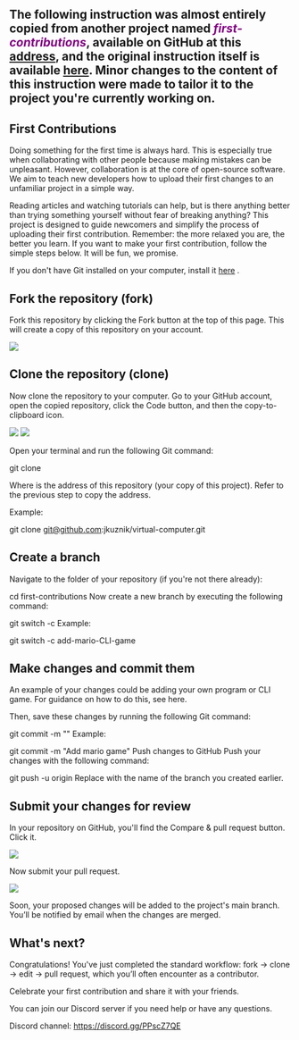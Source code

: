## The following instruction was almost entirely copied from another project named <span style="color: purple;"><i>first-contributions</i></span>, available on GitHub at this [address](https://github.com/firstcontributions/first-contributions.git), and the original instruction itself is available [here](https://github.com/firstcontributions/first-contributions/blob/main/docs/translations/README.en-pirate.md). Minor changes to the content of this instruction were made to tailor it to the project you're currently working on.


## First Contributions
Doing something for the first time is always hard. This is especially true when collaborating with other
people because making mistakes can be unpleasant. However, collaboration is at the core of open-source
software. We aim to teach new developers how to upload their first changes to an unfamiliar project in a
simple way.

Reading articles and watching tutorials can help, but is there anything better than trying something yourself without fear of breaking anything? This project is designed to guide newcomers and simplify the process of uploading their first contribution. Remember: the more relaxed you are, the better you learn. If you want to make your first contribution, follow the simple steps below. It will be fun, we promise.

If you don't have Git installed on your computer, install it [here](https://docs.github.com/en/get-started/getting-started-with-git/set-up-git) .

## Fork the repository (fork)
Fork this repository by clicking the Fork button at the top of this page. This will create a copy of this repository on your account.

![](https://camo.githubusercontent.com/8547afafbabd1058a0405c82912dcacde6c336ea3789458f31234ee039c282c9/68747470733a2f2f6669727374636f6e747269627574696f6e732e6769746875622e696f2f6173736574732f526561646d652f666f726b2e706e67)

## Clone the repository (clone)
Now clone the repository to your computer. Go to your GitHub account, open the copied repository, click the Code button, and then the copy-to-clipboard icon.

![](https://camo.githubusercontent.com/3e9cd41ded21918841c80a920f07055592b899c041a27bbe232824678f2207f0/68747470733a2f2f6669727374636f6e747269627574696f6e732e6769746875622e696f2f6173736574732f526561646d652f636c6f6e652e706e67)
![](https://camo.githubusercontent.com/1db3f99bfd4b29355003017a64d54ae503071477a720cec75357baa5d6e2460e/68747470733a2f2f6669727374636f6e747269627574696f6e732e6769746875622e696f2f6173736574732f526561646d652f636f70792d746f2d636c6970626f6172642e706e67)

Open your terminal and run the following Git command:

git clone <copied-address>

Where <copied-address> is the address of this repository (your copy of this project). Refer to the previous step to copy the address.

Example:

git clone git@github.com:jkuznik/virtual-computer.git

## Create a branch

Navigate to the folder of your repository (if you're not there already):

cd first-contributions
Now create a new branch by executing the following command:

git switch -c <branch-name>
Example:

git switch -c add-mario-CLI-game

## Make changes and commit them

An example of your changes could be adding your own program or CLI game. For guidance on how to do this, see here.

Then, save these changes by running the following Git command:

git commit -m "<commit-message>"
Example:

git commit -m "Add mario game"
Push changes to GitHub
Push your changes with the following command:

git push -u origin <your-branch-name>
Replace <your-branch-name> with the name of the branch you created earlier.

## Submit your changes for review

In your repository on GitHub, you'll find the Compare & pull request button. Click it.

![](https://camo.githubusercontent.com/e10bdcf31fb3f8ce863dc1dbf9269a23bce9263afcbe9a62d892e9b6e78df1c6/68747470733a2f2f6669727374636f6e747269627574696f6e732e6769746875622e696f2f6173736574732f526561646d652f636f6d706172652d616e642d70756c6c2e706e67)

Now submit your pull request.

![](https://camo.githubusercontent.com/34a2cf737ba2f5943e3e469aa231e95a0ee4d0888c10dcaa169c1f8413d43333/68747470733a2f2f6669727374636f6e747269627574696f6e732e6769746875622e696f2f6173736574732f526561646d652f7375626d69742d70756c6c2d726571756573742e706e67)

Soon, your proposed changes will be added to the project's main branch. You’ll be notified by email when the changes are merged.

## What's next?

Congratulations! You've just completed the standard workflow: fork → clone → edit → pull request, which you’ll often encounter as a contributor.

Celebrate your first contribution and share it with your friends.

You can join our Discord server if you need help or have any questions.

Discord channel: https://discord.gg/PPscZ7QE